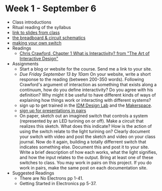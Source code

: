 # Week 1 - September 6
* Class introductions
* Ritual reading of the syllabus
* [link to slides from class](week1/Slides_week1.pdf)
* [the breadboard & circuit schematics](week1/notes.md)
* [making your own switch](week3/switches.md)
* Readings
  * [Chris Crawford, Chapter 1 What is Interactivity? from "The Art of Interactive Design"](https://ebookcentral-proquest-com.proxy.library.nyu.edu/lib/nyulibrary-ebooks/reader.action?docID=273475&ppg=25)
* Assignments
  * Start a blog or website for the course. Send me a link to your site.
  * _Due Friday September 13 by 10am_ On your website, write a short response to the reading (between 200-350 words). Following Crawford's argument of interaction as something that exists along a continuum, how do you define interactivity? Do you agree with his definition? Why might it be useful to have different kinds of ways of explaining how things work or interacting with different systems?
  * sign up to get trained in the [IDM Design Lab](https://wp.nyu.edu/idmtech/) and the [Makerspace](http://makerspace.engineering.nyu.edu/training-and-reservations/). 
  * [sign up for presentations in pairs](https://docs.google.com/spreadsheets/d/1u0xoj2lZ_zM9WBcj3Ap5-4PgslzUylcX95YNGhgqfe8/edit?usp=sharing)
  * On paper, sketch out an imagined switch that controls a system (represented by an LED turining on or off). Make a circuit that realizes this sketch. What does this indicate? How is the action of using the switch relate to the light turining on? Clearly document your switch with video and post the sketch and video on your class journal. Now do it again, building a totally differrent switch that indicates something else. Document this and post it to your site. Write a brief description of how each works, what the light signifies, and how the input relates to the output. Bring at least one of these switches to class. You may work in pairs on this project. If you do work in pairs, make the same post on each documentation site.
* Suggested Readings 
  * There are No Electrons pp 1-41. 
  * Getting Started in Electronics pp 5-37. 
